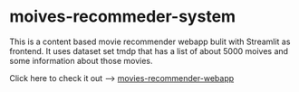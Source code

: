 # moives-recommeder-system
This is a content based movie recommender webapp bulit with Streamlit as frontend.
It uses dataset set tmdp that has a list of about 5000 moives and some information about those movies.

Click here to check it out --> [movies-recommender-webapp](https://movies-recommender-webapp.herokuapp.com/)
